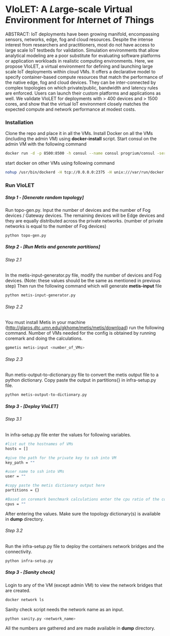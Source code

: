 # VIoLET: A *L*arge-scale *V*irtual *E*nvironment for *I*nternet *o*f *T*hings
ABSTRACT: IoT deployments have been growing manifold, encompassing sensors, networks, edge, fog and cloud resources. Despite the intense interest from researchers and practitioners, most do not have access to large scale IoT testbeds for validation. Simulation environments that allow analytical modeling are a poor substitute for evaluating software platforms or application workloads in realistic computing environments. Here, we propose VIoLET, a virtual environment for defining and launching large scale IoT deployments within cloud VMs. It offers a declarative model to specify container-based compute resources that match the performance of the native edge, fog and cloud devices. They can be inter-connected by complex topologies on which private/public, bandwidth and latency rules are enforced. Users can launch their custom platforms and applications as well. We validate VIoLET for deployments with > 400 devices and > 1500 cores, and show that the virtual IoT environment closely matches the expected compute and network performance at modest costs.

### Installation
Clone the repo and place it in all the VMs. Install Docker on all the VMs (including the admin VM) using **docker-install** script. 
Start consul on the admin VM with the following command
```sh
docker run -d -p 8500:8500 -h consul --name consul progrium/consul -server -bootstrap
```
start docker on other VMs using following command
```sh
nohup /usr/bin/dockerd -H tcp://0.0.0.0:2375 -H unix:///var/run/docker.sock --cluster-advertise <host VM ip_address>:2375 --cluster-store consul://<address of the machine running consul>:8500 &
```
### Run VIoLET

##### Step 1 - [Generate random topology]
Run topo-gen.py. Input the number of devices and the number of Fog devices / Gateway devices. The remaining devices will be Edge devices and they are equally distributed across the private networks. (number of private networks is equal to the number of Fog devices)
```sh
python topo-gen.py
```

##### Step 2 - [Run Metis and generate partitions]
###### Step 2.1
In the metis-input-generator.py file, modify the number of devices and Fog devices. (Note: these values should be the same as mentioned in previous step) Then run the following command which will generate **metis-input** file
```sh
python metis-input-generator.py
```
###### Step 2.2
You must install Metis in your machine (http://glaros.dtc.umn.edu/gkhome/metis/metis/download)
run the following command. Number of VMs needed for the config is obtained by running coremark and doing the calculations.
```sh
gpmetis metis-input <number_of_VMs>
```
###### Step 2.3
Run metis-output-to-dictionary.py file to convert the metis output file to a python dictionary. Copy paste the output in partitions{} in infra-setup.py file.
```sh
python metis-output-to-dictionary.py
```
##### Step 3 - [Deploy VIoLET]
###### Step 3.1
In infra-setup.py file enter the values for following variables.
```sh
#list out the hostnames of VMs
hosts = [] 

#give the path for the private key to ssh into VM
key_path = "" 

#user name to ssh into VMs
user = ""

#copy paste the metis dictionary output here
partitions = {}

#Based on coremark benchmark calculations enter the cpu ratio of the container wrt to host VMs.
cpus = ""
```
After entering the values. Make sure the topology dictionary(s) is available in **dump** directory.

###### Step 3.2
Run the infra-setup.py file to deploy the containers network bridges and the connectivity.
```sh
python infra-setup.py
```
##### Step 3 - [Sanity check]
Login to any of the VM (except admin VM) to view the network bridges that are created.
```sh
docker network ls
```
Sanity check script needs the network name as an input.
```sh
python sanity.py <network_name>
```
All the numbers are gathered and are made available in **dump** directory.
